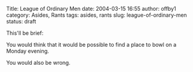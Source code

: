 Title: League of Ordinary Men
date: 2004-03-15 16:55
author: offby1
category: Asides, Rants
tags: asides, rants
slug: league-of-ordinary-men
status: draft

This\'ll be brief:

You would think that it would be possible to find a place to bowl on a Monday evening.

You would also be wrong.
